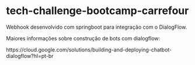# tech-challenge-bootcamp-carrefour
Webhook desenvolvido com springboot para integração com o DialogFlow.
<p>Maiores informações sobre construção de bots com dialogflow:</p>
https://cloud.google.com/solutions/building-and-deploying-chatbot-dialogflow?hl=pt-br

